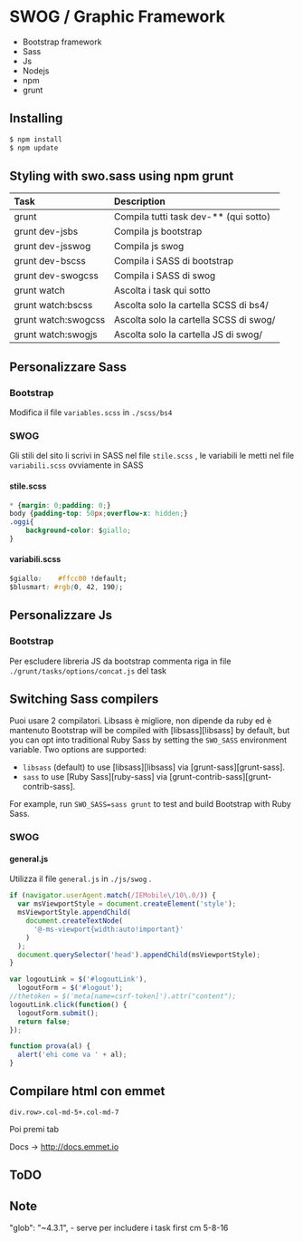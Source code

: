 # SWOG / Graphic Framework

- Bootstrap framework
- Sass
- Js
- Nodejs
- npm
- grunt

## Installing

```bash
$ npm install
$ npm update
```

## Styling with swo.sass using npm grunt

Task                | Description
:------------------ | :-------------------------------------
grunt               | Compila tutti task dev-** (qui sotto)
grunt dev-jsbs      | Compila js bootstrap
grunt dev-jsswog    | Compila js swog
grunt dev-bscss     | Compila i SASS di bootstrap
grunt dev-swogcss   | Compila i SASS di swog
grunt watch         | Ascolta i task qui sotto
grunt watch:bscss   | Ascolta solo la cartella SCSS di bs4/
grunt watch:swogcss | Ascolta solo la cartella SCSS di swog/
grunt watch:swogjs  | Ascolta solo la cartella JS di swog/

## Personalizzare Sass

### Bootstrap

Modifica il file `variables.scss` in `./scss/bs4`

### SWOG

Gli stili del sito li scrivi in SASS nel file `stile.scss` , le variabili le metti nel file `variabili.scss` ovviamente in SASS

#### stile.scss

```css
* {margin: 0;padding: 0;}
body {padding-top: 50px;overflow-x: hidden;}
.oggi{
    background-color: $giallo;
}
```

#### variabili.scss

```css
$giallo:    #ffcc00 !default;
$blusmart: #rgb(0, 42, 190);
```

## Personalizzare Js

### Bootstrap

Per escludere libreria JS da bootstrap commenta riga in file `./grunt/tasks/options/concat.js` del task

## Switching Sass compilers

Puoi usare 2 compilatori. Libsass è migliore, non dipende da ruby ed è mantenuto
Bootstrap will be compiled with [libsass][libsass] by default, but you can opt into traditional Ruby Sass by setting the `SWO_SASS` environment variable. Two options are supported:

* `libsass` (default) to use [libsass][libsass] via [grunt-sass][grunt-sass].
* `sass` to use [Ruby Sass][ruby-sass] via [grunt-contrib-sass][grunt-contrib-sass].

For example, run `SWO_SASS=sass grunt` to test and build Bootstrap with Ruby Sass.


### SWOG

#### general.js

Utilizza il file `general.js` in `./js/swog` .

```javascript
if (navigator.userAgent.match(/IEMobile\/10\.0/)) {
  var msViewportStyle = document.createElement('style');
  msViewportStyle.appendChild(
    document.createTextNode(
      '@-ms-viewport{width:auto!important}'
    )
  );
  document.querySelector('head').appendChild(msViewportStyle);
}

var logoutLink = $('#logoutLink'),
  logoutForm = $('#logout');
//thetoken = $('meta[name=csrf-token]').attr("content");
logoutLink.click(function() {
  logoutForm.submit();
  return false;
});

function prova(al) {
  alert('ehi come va ' + al);
}
```

## Compilare html con emmet

```code
div.row>.col-md-5+.col-md-7
```

Poi premi tab

Docs -> <http://docs.emmet.io>

## ToDO


## Note

"glob": "~4.3.1", - serve per includere i task first cm 5-8-16
